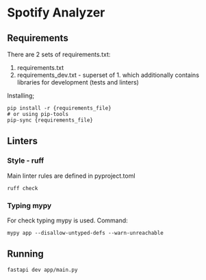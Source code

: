 # Spotify Analyzer

## Requirements
There are 2 sets of requirements.txt:
1. requirements.txt
2. requirements_dev.txt - superset of 1. which additionally contains libraries
for development (tests and linters)

Installing;
```shell
pip install -r {requirements_file}
# or using pip-tools
pip-sync {requirements_file}
```

## Linters
### Style - ruff
Main linter rules are defined in pyproject.toml
```shell
ruff check
```
### Typing mypy
For check typing mypy is used. Command:
```shell
mypy app --disallow-untyped-defs --warn-unreachable
```

## Running
```shell
fastapi dev app/main.py
```